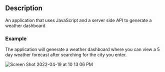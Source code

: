## Description 

An application that uses JavaScript and a server side API to generate a weather dashboard

### Example

The application will generate a weather dashboard where you can view a 5 day weather forecast after searching for the city you enter. 

![Screen Shot 2022-04-19 at 10 13 06 PM](https://user-images.githubusercontent.com/95604761/164156118-95d87ab2-fce5-4aae-9113-38093b6109f0.png)
